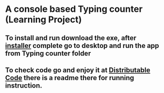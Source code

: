 # A console based Typing counter (Learning Project)

## To install and run download the exe, after [installer](https://github.com/muhammadsalman241/Typing-Counter/blob/main/Typing%20Counter%20V3.1%20(64-Bit).exe) complete go to desktop and run the app from Typing counter folder

## To check code go and enjoy it at [Distributable Code](https://github.com/muhammadsalman241/Typing-Counter/tree/main/Distributable%20Code) there is a readme there for running instruction.

